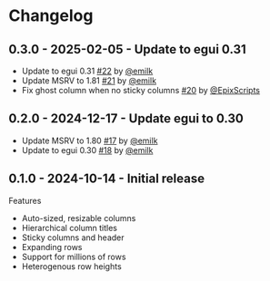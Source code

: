 # Changelog


## 0.3.0 - 2025-02-05 - Update to egui 0.31
* Update to egui 0.31 [#22](https://github.com/rerun-io/egui_table/pull/22) by [@emilk](https://github.com/emilk)
* Update MSRV to 1.81 [#21](https://github.com/rerun-io/egui_table/pull/21) by [@emilk](https://github.com/emilk)
* Fix ghost column when no sticky columns [#20](https://github.com/rerun-io/egui_table/pull/20) by [@EpixScripts](https://github.com/EpixScripts)


## 0.2.0 - 2024-12-17 - Update egui to 0.30
* Update MSRV to 1.80 [#17](https://github.com/rerun-io/egui_table/pull/17) by [@emilk](https://github.com/emilk)
* Update to egui 0.30 [#18](https://github.com/rerun-io/egui_table/pull/18) by [@emilk](https://github.com/emilk)


## 0.1.0 - 2024-10-14 - Initial release
Features
* Auto-sized, resizable columns
* Hierarchical column titles
* Sticky columns and header
* Expanding rows
* Support for millions of rows
* Heterogenous row heights
